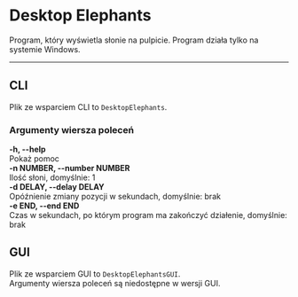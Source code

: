 # Desktop Elephants
Program, który wyświetla słonie na pulpicie.
Program działa tylko na systemie Windows.

---

## CLI
Plik ze wsparciem CLI to `DesktopElephants`.

### Argumenty wiersza poleceń
**-h, --help** \
Pokaż pomoc \
**-n NUMBER, --number NUMBER** \
Ilość słoni, domyślnie: 1 \
**-d DELAY, --delay DELAY** \
Opóźnienie zmiany pozycji w sekundach, domyślnie: brak \
**-e END, --end END** \
Czas w sekundach, po którym program ma zakończyć działenie, domyślnie: brak

## GUI
Plik ze wsparciem GUI to `DesktopElephantsGUI`. \
Argumenty wiersza poleceń są niedostępne w wersji GUI.
